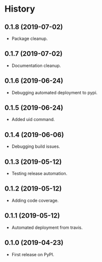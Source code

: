 # History


## 0.1.8 (2019-07-02)

* Package cleanup.

## 0.1.7 (2019-07-02)

* Documentation cleanup.

## 0.1.6 (2019-06-24)

* Debugging automated deployment to pypi.

## 0.1.5 (2019-06-24)

* Added uid command.

## 0.1.4 (2019-06-06)

* Debugging build issues.

## 0.1.3 (2019-05-12)

* Testing release automation.

## 0.1.2 (2019-05-12)

* Adding code coverage.

## 0.1.1 (2019-05-12)

* Automated deployment from travis.

## 0.1.0 (2019-04-23)

* First release on PyPI.
